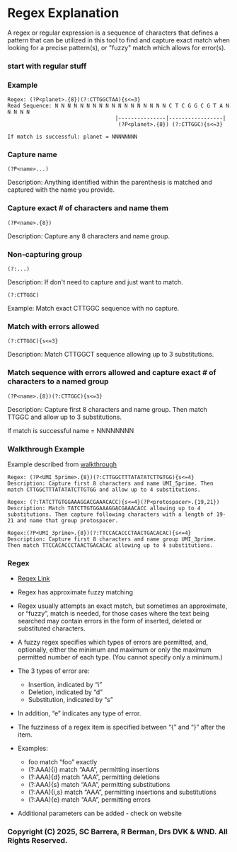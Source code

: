 # Regex Explanation
  
A regex or regular expression is a sequence of characters that defines a pattern that can be utilized in this tool to find and capture exact match when looking for a precise pattern(s), or "fuzzy" match which allows for error(s). 

### start with regular stuff

### Example  
```
Regex: (?P<planet>.{8})(?:CTTGGCTAA){s<=3}  
Read Sequence: N N N N N N N N N N N N N N N N N N C T C G G C G T A N N N N N  
                                  |---------------|-----------------|  
                                   (?P<planet>.{8}) (?:CTTGGC){s<=3}
  
If match is successful: planet = NNNNNNNN  
```
### Capture name
```
(?P<name>...)
```
Description: Anything identified within the parenthesis is matched and captured with the name you provide.
  
### Capture exact # of characters and name them
```
(?P<name>.{8})
```
Description: Capture any 8 characters and name group.
  
### Non-capturing group
```
(?:...)
```
Description: If don't need to capture and just want to match.
```
(?:CTTGGC)
```
Example: Match exact CTTGGC sequence with no capture.

### Match with errors allowed
```
(?:CTTGGC){s<=3}
```
Description: Match CTTGGCT sequence allowing up to 3 substitutions.
  
### Match sequence with errors allowed and capture exact # of characters to a named group
```
(?P<name>.{8})(?:CTTGGC){s<=3}
```
Description: Capture first 8 characters and name group. Then match TTGGC and allow up to 3 substitutions. 
  
If match is successful name = NNNNNNNN


  
### Walkthrough Example
Example described from [walkthrough](http://outerspace/docs/walkthrough.md)     
```
Regex: (?P<UMI_5prime>.{8})(?:CTTGGCTTTATATATCTTGTGG){s<=4}    
Description: Capture first 8 characters and name UMI_5prime. Then match CTTGGCTTTATATATCTTGTGG and allow up to 4 substitutions.
``` 
  
```                                                             
Regex: (?:TATCTTGTGGAAAGGACGAAACACC){s<=4}(?P<protospacer>.{19,21})  
Description: Match TATCTTGTGGAAAGGACGAAACACC allowing up to 4 substitutions. Then capture following characters with a length of 19-21 and name that group protospacer.     
```
  
```    
Regex:(?P<UMI_3prime>.{8})(?:TTCCACACCCTAACTGACACAC){s<=4}  
Description: Capture first 8 characters and name group UMI_3prime. Then match TTCCACACCCTAACTGACACAC allowing up to 4 substitutions.
```

### Regex
- [Regex Link](https://pypi.org/project/regex/) 
- Regex has approximate fuzzy matching
- Regex usually attempts an exact match, but sometimes an approximate, or “fuzzy”, match is needed, for those cases where the text being searched may contain errors in the form of inserted, deleted or substituted characters.

- A fuzzy regex specifies which types of errors are permitted, and, optionally, either the minimum and maximum or only the maximum permitted number of each type. (You cannot specify only a minimum.)

- The 3 types of error are:
    - Insertion, indicated by “i”
    - Deletion, indicated by “d”
    - Substitution, indicated by “s”
- In addition, “e” indicates any type of error.
- The fuzziness of a regex item is specified between “{” and “}” after the item.
- Examples:
    - foo match “foo” exactly
    - (?:AAA){i} match “AAA”, permitting insertions
    - (?:AAA){d} match “AAA”, permitting deletions
    - (?:AAA){s} match “AAA”, permitting substitutions
    - (?:AAA){i,s} match “AAA”, permitting insertions and substitutions
    - (?:AAA){e} match “AAA”, permitting errors
- Additional parameters can be added - check on website



### Copyright (C) 2025, SC Barrera, R Berman, Drs DVK & WND. All Rights Reserved.